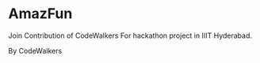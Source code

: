 # AmazFun
Join Contribution of CodeWalkers For hackathon project in IIIT Hyderabad.

By CodeWalkers

